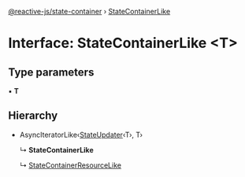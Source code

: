 [@reactive-js/state-container](../README.md) › [StateContainerLike](statecontainerlike.md)

# Interface: StateContainerLike <**T**>

## Type parameters

▪ **T**

## Hierarchy

* AsyncIteratorLike‹[StateUpdater](stateupdater.md)‹T›, T›

  ↳ **StateContainerLike**

  ↳ [StateContainerResourceLike](statecontainerresourcelike.md)
